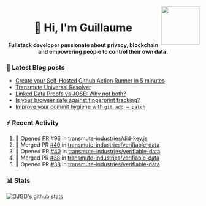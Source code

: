 <img align='right' src='https://user-images.githubusercontent.com/5713670/87202985-820dcb80-c2b6-11ea-9f56-7ec461c497c3.gif' width='100"'>

<h1 align="center">👋 Hi, I'm Guillaume</h1>
<h4 align="center">Fullstack developer passionate about privacy, blockchain and empowering people to control their own data.

### 📝 Latest Blog posts

<!-- BLOG-POST-LIST:START -->
- [Create your Self-Hosted Github Action Runner in 5 minutes](https://medium.com/@gjgd/create-your-self-hosted-github-action-runner-in-5-minutes-a9eff615edc4?source=rss-35e0d58bf235------2)
- [Transmute Universal Resolver](https://medium.com/transmute-techtalk/transmute-universal-resolver-b6c8509858f?source=rss-35e0d58bf235------2)
- [Linked Data Proofs vs JOSE: Why not both?](https://medium.com/transmute-techtalk/linked-data-proofs-vs-jose-why-not-both-1594393418cc?source=rss-35e0d58bf235------2)
- [Is your browser safe against fingerprint tracking?](https://medium.com/@gjgd/is-your-browser-safe-against-fingerprint-tracking-6126952b805b?source=rss-35e0d58bf235------2)
- [Improve your commit hygiene with `git add — patch`](https://medium.com/transmute-techtalk/improve-your-commit-hygiene-with-git-add-patch-3b7dd9c117c4?source=rss-35e0d58bf235------2)
<!-- BLOG-POST-LIST:END -->

### :zap: Recent Activity

<!--START_SECTION:activity-->
1. 💪 Opened PR [#96](https://github.com/transmute-industries/did-key.js/pull/96) in [transmute-industries/did-key.js](https://github.com/transmute-industries/did-key.js)
2. 🎉 Merged PR [#40](https://github.com/transmute-industries/verifiable-data/pull/40) in [transmute-industries/verifiable-data](https://github.com/transmute-industries/verifiable-data)
3. 💪 Opened PR [#40](https://github.com/transmute-industries/verifiable-data/pull/40) in [transmute-industries/verifiable-data](https://github.com/transmute-industries/verifiable-data)
4. 🎉 Merged PR [#38](https://github.com/transmute-industries/verifiable-data/pull/38) in [transmute-industries/verifiable-data](https://github.com/transmute-industries/verifiable-data)
5. 💪 Opened PR [#38](https://github.com/transmute-industries/verifiable-data/pull/38) in [transmute-industries/verifiable-data](https://github.com/transmute-industries/verifiable-data)
<!--END_SECTION:activity-->

### 📊 Stats

[![GJGD's github stats](https://github-readme-stats.vercel.app/api?username=gjgd&count_private=true&show_icons=true&custom_title=My%20Github%20Stats)](https://github.com/anuraghazra/github-readme-stats)
